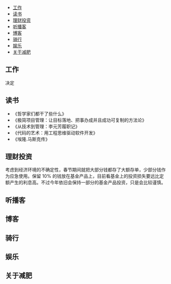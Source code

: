 



- [工作](#工作)
- [读书](#读书)
- [理财投资](#理财投资)
- [听播客](#听播客)
- [博客](#博客)
- [骑行](#骑行)
- [娱乐](#娱乐)
- [关于减肥](#关于减肥)





## 工作

决定


## 读书



- 《哲学家们都干了些什么》
- 《极简项目管理：让目标落地、把事办成并且成功可复制的方法论》
- 《从技术到管理：李元芳履职记》
- 《代码的艺术：用工程思维驱动软件开发》
- 《埃隆.马斯克传》




## 理财投资

考虑到经济环境的不确定性，春节期间就把大部分钱都存了大额存单，少部分钱作为应急使用。保留 10% 的钱放在基金产品上，目前看基金上的投资损失要远比定额产生的利息高。不过今年依旧会保持一部分的基金产品投资，只是会比较谨慎。


## 听播客




## 博客



## 骑行




## 娱乐



## 关于减肥